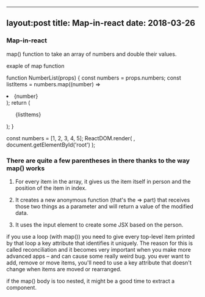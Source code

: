 
---
layout:post
title: Map-in-react
date: 2018-03-26
---

### Map-in-react

map() function to take an array of numbers and double their values. 

exaple of map function

function NumberList(props) {
  const numbers = props.numbers;
  const listItems = numbers.map((number) =>
    <li>{number}</li>
  );
  return (
    <ul>{listItems}</ul>
  );
}

const numbers = [1, 2, 3, 4, 5];
ReactDOM.render(
  <NumberList numbers={numbers} />,
  document.getElementById('root')
);



### There are quite a few parentheses in there thanks to the way map() works

1. For every item in the array, it gives us the item itself in person and the position of the item in index.

2. It creates a new anonymous function (that's the => part) that receives those two things as a parameter and will return a value of the modified data.

3. It uses the input element to create some JSX based on the person.

 if you use a loop (with map()) you need to give every top-level item printed by that loop a key attribute that identifies it uniquely. The reason for this is called reconciliation and it becomes very important when you make more advanced apps – and can cause some really weird bug. you ever want to add, remove or move items, you'll need to use a key attribute that doesn't change when items are moved or rearranged.


 if the map() body is too nested, it might be a good time to extract a component.
